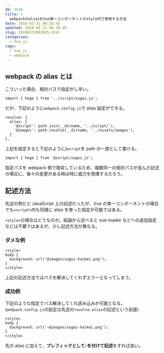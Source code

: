 ```yaml
---
ID: 3538
title: >
  webpackのaliasをVue単一コンポーネントのstyle内で使用する方法
date: 2018-03-31 00:38:45
updated: 2018-03-31 00:38:45
slug: 20180331003845.html
categories:
  - Vue.js
tags:
  - Vue.js
  - webpack
---
```


## webpack の alias とは

こういった場合、相対パスで指定がし辛い。

```language-js
import { hoge } from '../script/sugoi.js';
```

だが、下記のように`webpack.config.js`で alias 設定ができる。

```language-js
resolve: {
  alias: {
    '@script': path.join(__dirname, '../script/'),
    '@images': path.resolve(__dirname, '../assets/images'),
  }
},
```

上記を設定すると下記のように`@script`を path の一部として書ける。

```language-js
import { hoge } from '@script/sugoi.js';
```

指定パスを webpack 側で吸収しているため、複数同一の相対パスが並んだ記述の場合に、後々の変更がある時は特に威力を発揮するだろう。

## 記述方法

先述の例だと JavaScript 上の記述だったが、Vue の単一コンポーネントの場合でも`<script>`内も同様に alias を使った指定が可能ではある。

`<style>`の場合はどうなのか。結論から述べると vue-loader などへの追加設定などは不要ではあるが、少し記述方法が異なる。

### ダメな例

```language-html
<style>
body {
  background: url('@images/sugoi-haikei.png');
}
</style>
```

上記の記述方法ではパスを解決してくれずエラーとなってしまう。

### 成功例

下記のような指定でパス解決してくれ読み込みが可能となる。(`webpack.config.js`の設定は先述の`resolve.alias`の記述という前提)

```language-html
<style>
body {
  background: url('~@images/sugoi-haikei.png');
}
</style>
```

先の alias に加えて、<b>プレフィックとして<code>~</code>を付けて記述</b>をすれば良い。
